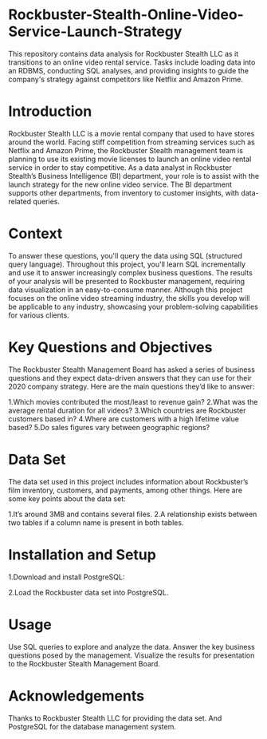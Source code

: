 # Rockbuster-Stealth-Online-Video-Service-Launch-Strategy
This repository contains data analysis for Rockbuster Stealth LLC as it transitions to an online video rental service. Tasks include loading data into an RDBMS, conducting SQL analyses, and providing insights to guide the company's strategy against competitors like Netflix and Amazon Prime.
# Introduction
Rockbuster Stealth LLC is a movie rental company that used to have stores around the world. Facing stiff competition from streaming services such as Netflix and Amazon Prime, the Rockbuster Stealth management team is planning to use its existing movie licenses to launch an online video rental service in order to stay competitive.
As a data analyst in Rockbuster Stealth’s Business Intelligence (BI) department, your role is to assist with the launch strategy for the new online video service. The BI department supports other departments, from inventory to customer insights, with data-related queries.
# Context
To answer these questions, you'll query the data using SQL (structured query language). Throughout this project, you'll learn SQL incrementally and use it to answer increasingly complex business questions. The results of your analysis will be presented to Rockbuster management, requiring data visualization in an easy-to-consume manner. Although this project focuses on the online video streaming industry, the skills you develop will be applicable to any industry, showcasing your problem-solving capabilities for various clients.
# Key Questions and Objectives
The Rockbuster Stealth Management Board has asked a series of business questions and they expect data-driven answers that they can use for their 2020 company strategy. Here are the main questions they’d like to answer:

1.Which movies contributed the most/least to revenue gain?
2.What was the average rental duration for all videos?
3.Which countries are Rockbuster customers based in?
4.Where are customers with a high lifetime value based?
5.Do sales figures vary between geographic regions?

# Data Set
The data set used in this project includes information about Rockbuster’s film inventory, customers, and payments, among other things. Here are some key points about the data set:

1.It’s around 3MB and contains several files.
2.A relationship exists between two tables if a column name is present in both tables.
# Installation and Setup
1.Download and install PostgreSQL:

2.Load the Rockbuster data set into PostgreSQL.

# Usage
Use SQL queries to explore and analyze the data.
Answer the key business questions posed by the management.
Visualize the results for presentation to the Rockbuster Stealth Management Board.

# Acknowledgements
Thanks to
Rockbuster Stealth LLC for providing the data set.
And PostgreSQL for the database management system.
